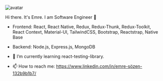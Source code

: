 ![avatar](https://user-images.githubusercontent.com/72317623/210522536-e652cc44-6b2d-4622-b9b3-6e6bfba08a69.png)

Hi there. It's Emre. I am Software Engineer 👋

- Frontend: React, React Native, Redux, Redux-Thunk, Redux-Toolkit, React Context, Material-UI, TailwindCSS, Bootstrap, Reactstrap, Native Base
- Backend: Node.js, Express.js, MongoDB

- 🌱 I’m currently learning react-testing-library.
- 📫 How to reach me: https://www.linkedin.com/in/emre-sözen-132b9b1b7/
